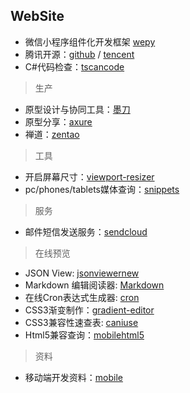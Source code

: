 ## WebSite

- 微信小程序组件化开发框架 [wepy](https://tencent.github.io/wepy/)
- 腾讯开源：[github](https://github.com/TencentOpen) / [tencent](http://code.tencent.com/)
- C#代码检查：[tscancode](http://code.tencent.com/tscancode.html)


> 生产

- 原型设计与协同工具：[墨刀](https://v2.modao.cc/)
- 原型分享：[axure](https://share.axure.com/)
- 禅道：[zentao](http://www.zentao.net/)


> 工具

- 开启屏幕尺寸：[viewport-resizer](http://lab.maltewassermann.com/viewport-resizer/)
- pc/phones/tablets媒体查询：[snippets](http://nmsdvid.com/snippets/)


> 服务

- 邮件短信发送服务：[sendcloud](https://www.sendcloud.net/)


> 在线预览

- JSON View: [jsonviewernew](http://www.bejson.com/jsonviewernew/)
- Markdown 编辑阅读器: [Markdown](https://www.zybuluo.com/mdeditor)
- 在线Cron表达式生成器: [cron](http://cron.qqe2.com/)
- CSS3渐变制作：[gradient-editor](http://www.colorzilla.com/gradient-editor/)
- CSS3兼容性速查表: [caniuse](https://caniuse.com/)
- Html5兼容查询：[mobilehtml5](http://mobilehtml5.org/)


> 资料

- 移动端开发资料：[mobile](https://github.com/hoosin/mobile-web-favorites)